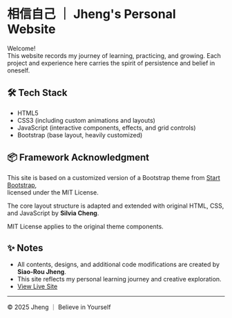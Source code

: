 # 相信自己 ｜ Jheng's Personal Website

Welcome!  
This website records my journey of learning, practicing, and growing.
Each project and experience here carries the spirit of persistence and belief in oneself.

## 🛠️ Tech Stack

- HTML5
- CSS3 (including custom animations and layouts)
- JavaScript (interactive components, effects, and grid controls)
- Bootstrap (base layout, heavily customized)

## 📦 Framework Acknowledgment

This site is based on a customized version of a Bootstrap theme from [Start Bootstrap](https://startbootstrap.com/),  
licensed under the MIT License.

The core layout structure is adapted and extended with original HTML, CSS, and JavaScript by **Silvia Cheng**.

MIT License applies to the original theme components.

## ✨ Notes

- All contents, designs, and additional code modifications are created by **Siao-Rou Jheng**.
- This site reflects my personal learning journey and creative exploration.
- [View Live Site](https://silvia-cmyk.github.io/smyk.github.io/)

---
© 2025 Jheng ｜ Believe in Yourself